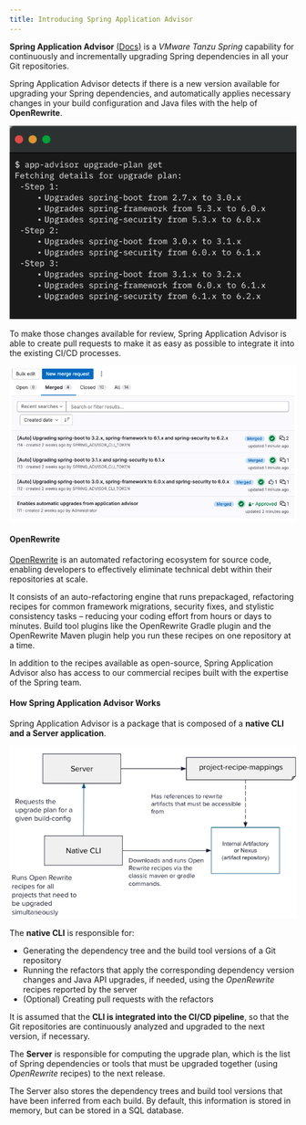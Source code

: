 ```yaml
---
title: Introducing Spring Application Advisor
---
```


**Spring Application Advisor** [(Docs)](https://docs.vmware.com/en/Tanzu-Spring-Runtime/Commercial/Tanzu-Spring-Runtime/index-app-advisor.html) is a *VMware Tanzu Spring* capability for continuously and incrementally upgrading Spring dependencies in all your Git repositories.

Spring Application Advisor detects if there is a new version available for upgrading your Spring dependencies, and automatically applies necessary changes in your build configuration and Java files with the help of **OpenRewrite**.

![Sample Upgrade Plan](advisor-upgrade-plan.png)

To make those changes available for review, Spring Application Advisor is able to create pull requests to make it as easy as possible to integrate it into the existing CI/CD processes.

![Sample Pull Request](advisor-pull-request.png)

#### OpenRewrite

[OpenRewrite](https://openrewrite.org/) is an automated refactoring ecosystem for source code, enabling developers to effectively eliminate technical debt within their repositories at scale.

It consists of an auto-refactoring engine that runs prepackaged, refactoring recipes for common framework migrations, security fixes, and stylistic consistency tasks – reducing your coding effort from hours or days to minutes. Build tool plugins like the OpenRewrite Gradle plugin and the OpenRewrite Maven plugin help you run these recipes on one repository at a time.

In addition to the recipes available as open-source, Spring Application Advisor also has access to our commercial recipes built with the expertise of the Spring team.

#### How Spring Application Advisor Works
Spring Application Advisor is a package that is composed of a **native CLI and a Server application**.

![Spring Application Advisor Architecture](architecture.png)

The **native CLI** is responsible for:
- Generating the dependency tree and the build tool versions of a Git repository
- Running the refactors that apply the corresponding dependency version changes and Java API upgrades, if needed, using the *OpenRewrite* recipes reported by the server
- (Optional) Creating pull requests with the refactors

It is assumed that the **CLI is integrated into the CI/CD pipeline**, so that the Git repositories are continuously analyzed and upgraded to the next version, if necessary. 

The **Server** is responsible for computing the upgrade plan, which is the list of Spring dependencies or tools that must be upgraded together (using *OpenRewrite* recipes) to the next release.

The Server also stores the dependency trees and build tool versions that have been inferred from each build. By default, this information is stored in memory, but can be stored in a SQL database.